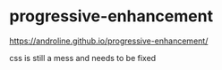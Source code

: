 # progressive-enhancement
https://androline.github.io/progressive-enhancement/

css is still a mess and needs to be fixed
